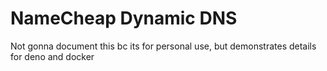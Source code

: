 # NameCheap Dynamic DNS

Not gonna document this bc its for personal use, but demonstrates details for deno and docker
